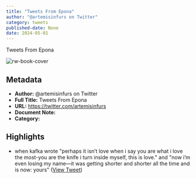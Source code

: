 ```yaml
---
title: "Tweets From Epona"
author: "@artemisinfurs on Twitter"
category: tweets
published-date: None
date: 2024-05-01
---
```

Tweets From Epona

![rw-book-cover](https://pbs.twimg.com/profile_images/1506787092675891204/gNTOxOTp.jpg)

## Metadata
- **Author:** @artemisinfurs on Twitter
- **Full Title:** Tweets From Epona
- **URL:** https://twitter.com/artemisinfurs
- **Document Note:** 
- **Category:**

## Highlights
- when kafka wrote "perhaps it isn’t love when i say you are what i love the most-you are the knife i turn inside myself, this is love." and "now i’m even losing my name—it was getting shorter and shorter all the time and is now: yours" ([View Tweet](https://twitter.com/artemisinfurs/status/1668335399163547648))
